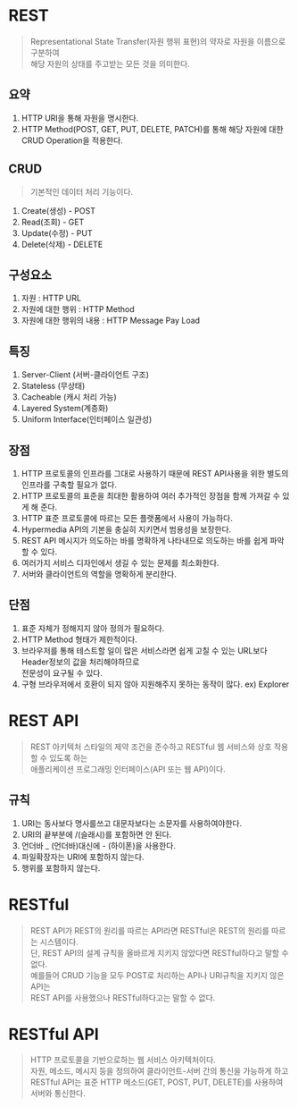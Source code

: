 # REST
> Representational State Transfer(자원 행위 표현)의 약자로 자원을 이름으로 구분하여  
> 해당 자원의 상태를 주고받는 모든 것을 의미한다.
## 요약
1. HTTP URI을 통해 자원을 명시한다.
2. HTTP Method(POST, GET, PUT, DELETE, PATCH)를 통해 해당 자원에 대한 CRUD Operation을 적용한다.

## CRUD
> 기본적인 데이터 처리 기능이다.
1. Create(생성) - POST
2. Read(조회) - GET
3. Update(수정) - PUT
4. Delete(삭제) - DELETE

## 구성요소
1. 자원 : HTTP URL
2. 자원에 대한 행위 : HTTP Method
3. 자원에 대한 행위의 내용 : HTTP Message Pay Load

## 특징
1. Server-Client (서버-클라이언트 구조)
2. Stateless (무상태)
3. Cacheable (캐시 처리 가능)
4. Layered System(계층화)
5. Uniform Interface(인터페이스 일관성)

## 장점
1. HTTP 프로토콜의 인프라를 그대로 사용하기 때문에 REST API사용을 위한 별도의 인프라를 구축할 필요가 없다.
2. HTTP 프로토콜의 표준을 최대한 활용하여 여러 추가적인 장점을 함께 가져갈 수 있게 해 준다.
3. HTTP 표준 프로토콜에 따르는 모든 플랫폼에서 사용이 가능하다.
4. Hypermedia API의 기본을 충실히 지키면서 범용성을 보장한다.
5. REST API 메시지가 의도하는 바를 명확하게 나타내므로 의도하는 바를 쉽게 파악할 수 있다.
6. 여러가지 서비스 디자인에서 생길 수 있는 문제를 최소화한다.
7. 서버와 클라이언트의 역할을 명확하게 분리한다.

## 단점
1. 표준 자체가 정해지지 않아 정의가 필요하다.
2. HTTP Method 형태가 제한적이다.
3. 브라우저를 통해 테스트할 일이 많은 서비스라면 쉽게 고칠 수 있는 URL보다 Header정보의 값을 처리해야하므로  
   전문성이 요구될 수 있다.
4. 구형 브라우저에서 호환이 되지 않아 지원해주지 못하는 동작이 많다. ex) Explorer

# REST API
> REST 아키텍처 스타일의 제약 조건을 준수하고 RESTful 웹 서비스와 상호 작용할 수 있도록 하는  
> 애플리케이션 프로그래밍 인터페이스(API 또는 웹 API)이다.

## 규칙
1. URI는 동사보다 명사를쓰고 대문자보다는 소문자를 사용하여야한다.
2. URI의 끝부분에 /(슬래시)를 포함하면 안 된다.
3. 언더바 _ (언더바)대신에 - (하이폰)을 사용한다.
4. 파일확장자는 URI에 포함하지 않는다.
5. 행위를 포함하지 않는다.

# RESTful
> REST API가 REST의 원리를 따르는 API라면 RESTful은 REST의 원리를 따르는 시스템이다.  
> 단, REST API의 설계 규칙을 올바르게 지키지 않았다면 RESTful하다고 말할 수 없다.  
> 예를들어 CRUD 기능을 모두 POST로 처리하는 API나 URI규칙을 지키지 않은 API는  
> REST API를 사용했으나 RESTful하다고는 말할 수 없다.

# RESTful API
> HTTP 프로토콜을 기반으로하는 웹 서비스 아키텍처이다.  
> 자원, 메소드, 메시지 등을 정의하여 클라이언트-서버 간의 통신을 가능하게 하고  
> RESTful API는 표준 HTTP 메소드(GET, POST, PUT, DELETE)를 사용하여 서버와 통신한다.
